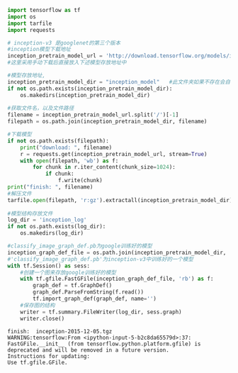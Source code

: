 

```python
import tensorflow as tf
import os
import tarfile
import requests
```


```python
# inception-v3 是googlenet的第三个版本
#inception模型下载地址
inception_pretrain_model_url = 'http://download.tensorflow.org/models/image/imagenet/inception-2015-12-05.tgz'
#这里采用手动下载后直接放入下述模型存放地址中

#模型存放地址,
inception_pretrain_model_dir = "inception_model"   #此文件夹如果不存在会自动创建
if not os.path.exists(inception_pretrain_model_dir):
    os.makedirs(inception_pretrain_model_dir)
    
#获取文件名，以及文件路径
filename = inception_pretrain_model_url.split('/')[-1]
filepath = os.path.join(inception_pretrain_model_dir, filename)

#下载模型
if not os.path.exists(filepath):
    print("download: ", filename)
    r = requests.get(inception_pretrain_model_url, stream=True)
    with open(filepath, 'wb') as f:
        for chunk in r.iter_content(chunk_size=1024):
            if chunk:
                f.write(chunk)
print("finish: ", filename)
#解压文件
tarfile.open(filepath, 'r:gz').extractall(inception_pretrain_model_dir)
 
#模型结构存放文件
log_dir = 'inception_log'
if not os.path.exists(log_dir):
    os.makedirs(log_dir)

#classify_image_graph_def.pb为google训练好的模型
inception_graph_def_file = os.path.join(inception_pretrain_model_dir, 'classify_image_graph_def.pb')
#'classify_image_graph_def.pb'为inception-v3中训练好的一个模型
with tf.Session() as sess:
    #创建一个图来存放google训练好的模型
    with tf.gfile.FastGFile(inception_graph_def_file, 'rb') as f:
        graph_def = tf.GraphDef()
        graph_def.ParseFromString(f.read())
        tf.import_graph_def(graph_def, name='')
    #保存图的结构
    writer = tf.summary.FileWriter(log_dir, sess.graph)
    writer.close()

```

    finish:  inception-2015-12-05.tgz
    WARNING:tensorflow:From <ipython-input-5-b2c8da65579d>:37: FastGFile.__init__ (from tensorflow.python.platform.gfile) is deprecated and will be removed in a future version.
    Instructions for updating:
    Use tf.gfile.GFile.
    


```python

```
